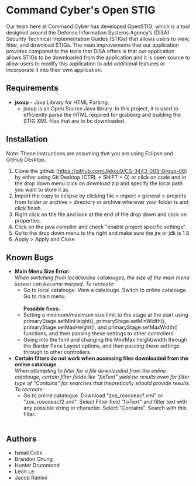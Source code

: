 # Command Cyber's Open STIG
Our team here at Command Cyber has developed OpenSTIG, which is a tool designed around the Defense Information Systems Agency’s (DISA) Security Technical Implementation Guides (STIGs) that allows users to view, filter, and download STIGs. The main improvements that our application provides compared to the tools that DISA offers is that our application allows STIGs to be downloaded from the application and it is open source to allow users to modify this application to add additional features or incorporate it into their own application.
## Requirements
[comment]: <> (List any of the external requirements, if it needs to be installed, and why they are used)
* <b>jsoup</b> - Java Library for HTML Parsing.
  * jsoup is an Open Source Java library. In this project, it is used to efficiently parse the HTML required for grabbing and building the STIG XML files that are to be downloaded.
## Installation 
[comment]: <> (Add steps for installation and common troubleshooting steps if necessary)
Note: These instructions are assuming that you are using Eclipse and GitHub Desktop.<br>
1. Clone the github (https://github.com/Jikkou9/CS-3443-003-Group-06) by either using Git Desktop (CTRL + SHIFT + O) or click on code and in the drop down menu click on download zip and specify the local path you want to store it as.
2. Import the copy to eclipse by clicking file > import > general > projects from folder or archive > directory or archive wherever your folder is and click finish.
3. Right click on the file and look at the end of the drop down and click on properties.
4. Click on the java compiler and check "enable project specific settings".
5. Go to the drop down menu to the right and make sure the jre or jdk is 1.8
6. Apply > Apply and Close.
## Known Bugs
[comment]: <> (List any known bugs by the deadline of the project)
* <b>Main Menu Size Error:</b><br>
  *When switching from local/online catalouges, the size of the main menu screen can become warped. To recreate:*
    * Go to local catalouge. View a catalouge. Switch to online catalouge. Go to main menu.<br><br>
    <b>Possible fixes:</b>
    * Setting a minimum/maximum size limit to the stage at the start using primaryStage.setMinHeight(), primaryStage.setMinWidth(), primaryStage.setMaxHeight(), and primaryStage.setMaxWidth() functions, and then passing these settings to other controllers.
    * Going into the fxml and changing the Min/Max height/width through the Border Pane Layout options, and then passing these settings through to other controllers.
* <b>Certain filters do not work when accessing files downloaded from the online catalouge.</b><br>
  *When attempting to filter for a file downloaded from the online catalouge, certain filter fields like "fixText" yield no results even for filter type of "Contains" for searches that theoretically should provide results. To recreate:*<br>
    * Go to online catalogue. Download "zos_roscoeacf.xml" or "zos_roscoeacf2.xml". Select Filter field "fixText" and filter text with any possible string or character. Select "Contains". Search with this filter.<br><br>
  
## Authors
* Ismail Celik
* Brandon Chung
* Hunter Drummond
* Leon Le
* Jacob Rahimi
